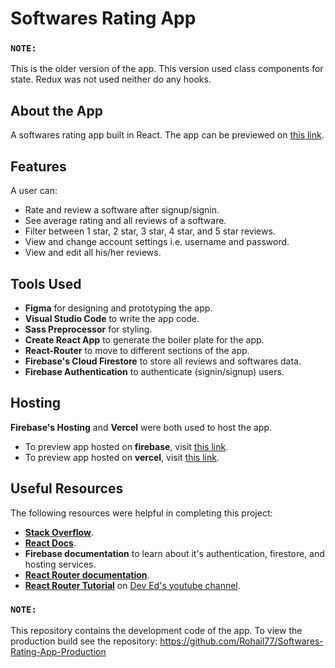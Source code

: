 # Softwares Rating App

### `NOTE:`

This is the older version of the app. This version used class components for state. Redux was not used neither do any hooks.

## About the App

A softwares rating app built in React. The app can be previewed on [this link](https://softwares-rating-app.vercel.app/).

## Features

A user can:

- Rate and review a software after signup/signin.
- See average rating and all reviews of a software.
- Filter between 1 star, 2 star, 3 star, 4 star, and 5 star reviews.
- View and change account settings i.e. username and password.
- View and edit all his/her reviews.

## Tools Used

- **Figma** for designing and prototyping the app.
- **Visual Studio Code** to write the app code.
- **Sass Preprocessor** for styling.
- **Create React App** to generate the boiler plate for the app.
- **React-Router** to move to different sections of the app.
- **Firebase's Cloud Firestore** to store all reviews and softwares data.
- **Firebase Authentication** to authenticate (signin/signup) users.

## Hosting

**Firebase's Hosting** and **Vercel** were both used to host the app.

- To preview app hosted on **firebase**, visit [this link](https://my-holiday-proje-1616778972307.web.app/).
- To preview app hosted on **vercel**, visit [this link](https://softwares-rating-app.vercel.app/).

## Useful Resources

The following resources were helpful in completing this project:

- [**Stack Overflow**](https://stackoverflow.com/).
- [**React Docs**](https://reactjs.org/docs/getting-started.html).
- **Firebase documentation** to learn about it's authentication, firestore, and hosting services.
- [**React Router documentation**](https://reactrouter.com/web/guides/quick-start).
- [**React Router Tutorial**](https://www.youtube.com/watch?v=Law7wfdg_ls) on [Dev Ed's youtube channel](https://www.youtube.com/channel/UClb90NQQcskPUGDIXsQEz5Q).

### `NOTE:`

This repository contains the development code of the app. To view the production build see the repository:
https://github.com/Rohail77/Softwares-Rating-App-Production
